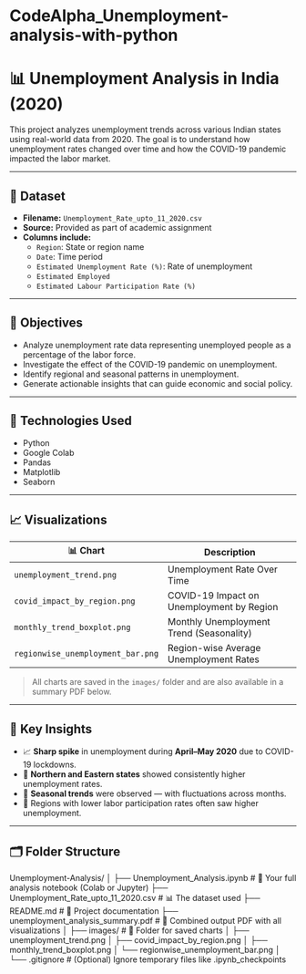 # CodeAlpha_Unemployment-analysis-with-python
# 📊 Unemployment Analysis in India (2020)

This project analyzes unemployment trends across various Indian states using real-world data from 2020. The goal is to understand how unemployment rates changed over time and how the COVID-19 pandemic impacted the labor market.

---

## 📁 Dataset

- **Filename:** `Unemployment_Rate_upto_11_2020.csv`
- **Source:** Provided as part of academic assignment
- **Columns include:**
  - `Region`: State or region name
  - `Date`: Time period
  - `Estimated Unemployment Rate (%)`: Rate of unemployment
  - `Estimated Employed`
  - `Estimated Labour Participation Rate (%)`

---

## 🎯 Objectives

- Analyze unemployment rate data representing unemployed people as a percentage of the labor force.
- Investigate the effect of the COVID-19 pandemic on unemployment.
- Identify regional and seasonal patterns in unemployment.
- Generate actionable insights that can guide economic and social policy.

---

## 🔧 Technologies Used

- Python
- Google Colab
- Pandas
- Matplotlib
- Seaborn

---

## 📈 Visualizations

| 📊 Chart | Description |
|---------|-------------|
| `unemployment_trend.png` | Unemployment Rate Over Time |
| `covid_impact_by_region.png` | COVID-19 Impact on Unemployment by Region |
| `monthly_trend_boxplot.png` | Monthly Unemployment Trend (Seasonality) |
| `regionwise_unemployment_bar.png` | Region-wise Average Unemployment Rates |

> All charts are saved in the `images/` folder and are also available in a summary PDF below.

---


## 📌 Key Insights

- 📈 **Sharp spike** in unemployment during **April–May 2020** due to COVID-19 lockdowns.
- 🧭 **Northern and Eastern states** showed consistently higher unemployment rates.
- 📅 **Seasonal trends** were observed — with fluctuations across months.
- 🤝 Regions with lower labor participation rates often saw higher unemployment.

---

## 🗂 Folder Structure
Unemployment-Analysis/
│
├── Unemployment_Analysis.ipynb              # 📓 Your full analysis notebook (Colab or Jupyter)
├── Unemployment_Rate_upto_11_2020.csv       # 📊 The dataset used
├── README.md                                # 📝 Project documentation
├── unemployment_analysis_summary.pdf        # 📄 Combined output PDF with all visualizations
│
├── images/                                   # 📁 Folder for saved charts
│   ├── unemployment_trend.png
│   ├── covid_impact_by_region.png
│   ├── monthly_trend_boxplot.png
│   └── regionwise_unemployment_bar.png
│
└── .gitignore                                # (Optional) Ignore temporary files like .ipynb_checkpoints
